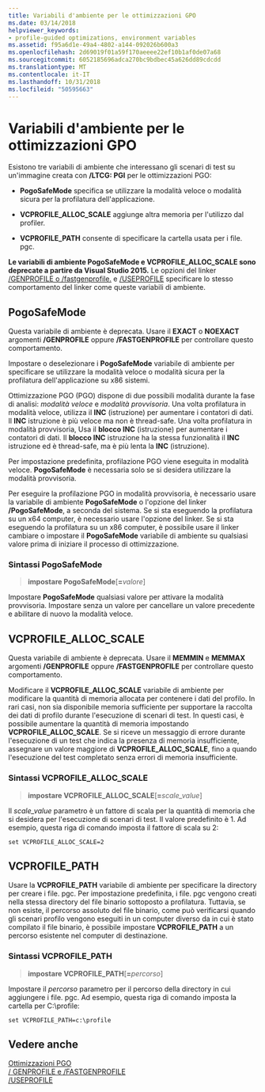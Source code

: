 ```yaml
---
title: Variabili d'ambiente per le ottimizzazioni GPO
ms.date: 03/14/2018
helpviewer_keywords:
- profile-guided optimizations, environment variables
ms.assetid: f95a6d1e-49a4-4802-a144-092026b600a3
ms.openlocfilehash: 2d69019f01a59f170aeeee22ef10b1af0de07a68
ms.sourcegitcommit: 6052185696adca270bc9bdbec45a626dd89cdcdd
ms.translationtype: MT
ms.contentlocale: it-IT
ms.lasthandoff: 10/31/2018
ms.locfileid: "50595663"
---
```

# <a name="environment-variables-for-profile-guided-optimizations"></a>Variabili d'ambiente per le ottimizzazioni GPO

Esistono tre variabili di ambiente che interessano gli scenari di test su un'immagine creata con **/LTCG: PGI** per le ottimizzazioni PGO:

- **PogoSafeMode** specifica se utilizzare la modalità veloce o modalità sicura per la profilatura dell'applicazione.

- **VCPROFILE_ALLOC_SCALE** aggiunge altra memoria per l'utilizzo dal profiler.

- **VCPROFILE_PATH** consente di specificare la cartella usata per i file. pgc.

**Le variabili di ambiente PogoSafeMode e VCPROFILE_ALLOC_SCALE sono deprecate a partire da Visual Studio 2015.** Le opzioni del linker [/GENPROFILE o /fastgenprofile.](genprofile-fastgenprofile-generate-profiling-instrumented-build.md) e [/USEPROFILE](useprofile.md) specificare lo stesso comportamento del linker come queste variabili di ambiente.

## <a name="pogosafemode"></a>PogoSafeMode

Questa variabile di ambiente è deprecata. Usare il **EXACT** o **NOEXACT** argomenti **/GENPROFILE** oppure **/FASTGENPROFILE** per controllare questo comportamento.

Impostare o deselezionare i **PogoSafeMode** variabile di ambiente per specificare se utilizzare la modalità veloce o modalità sicura per la profilatura dell'applicazione su x86 sistemi.

Ottimizzazione PGO (PGO) dispone di due possibili modalità durante la fase di analisi: *modalità veloce* e *modalità provvisoria*. Una volta profilatura in modalità veloce, utilizza il **INC** (istruzione) per aumentare i contatori di dati. Il **INC** istruzione è più veloce ma non è thread-safe. Una volta profilatura in modalità provvisoria, Usa il **blocco INC** (istruzione) per aumentare i contatori di dati. Il **blocco INC** istruzione ha la stessa funzionalità il **INC** istruzione ed è thread-safe, ma è più lenta la **INC** (istruzione).

Per impostazione predefinita, profilazione PGO viene eseguita in modalità veloce. **PogoSafeMode** è necessaria solo se si desidera utilizzare la modalità provvisoria.

Per eseguire la profilazione PGO in modalità provvisoria, è necessario usare la variabile di ambiente **PogoSafeMode** o l'opzione del linker **/PogoSafeMode**, a seconda del sistema. Se si sta eseguendo la profilatura su un x64 computer, è necessario usare l'opzione del linker. Se si sta eseguendo la profilatura su un x86 computer, è possibile usare il linker cambiare o impostare il **PogoSafeMode** variabile di ambiente su qualsiasi valore prima di iniziare il processo di ottimizzazione.

### <a name="pogosafemode-syntax"></a>Sintassi PogoSafeMode

> **impostare PogoSafeMode**[**=**_valore_]

Impostare **PogoSafeMode** qualsiasi valore per attivare la modalità provvisoria. Impostare senza un valore per cancellare un valore precedente e abilitare di nuovo la modalità veloce.

## <a name="vcprofileallocscale"></a>VCPROFILE_ALLOC_SCALE

Questa variabile di ambiente è deprecata. Usare il **MEMMIN** e **MEMMAX** argomenti **/GENPROFILE** oppure **/FASTGENPROFILE** per controllare questo comportamento.

Modificare il **VCPROFILE_ALLOC_SCALE** variabile di ambiente per modificare la quantità di memoria allocata per contenere i dati del profilo. In rari casi, non sia disponibile memoria sufficiente per supportare la raccolta dei dati di profilo durante l'esecuzione di scenari di test. In questi casi, è possibile aumentare la quantità di memoria impostando **VCPROFILE_ALLOC_SCALE**. Se si riceve un messaggio di errore durante l'esecuzione di un test che indica la presenza di memoria insufficiente, assegnare un valore maggiore di **VCPROFILE_ALLOC_SCALE**, fino a quando l'esecuzione del test completato senza errori di memoria insufficiente.

### <a name="vcprofileallocscale-syntax"></a>Sintassi VCPROFILE_ALLOC_SCALE

> **impostare VCPROFILE_ALLOC_SCALE**[__=__*scale_value*]

Il *scale_value* parametro è un fattore di scala per la quantità di memoria che si desidera per l'esecuzione di scenari di test.  Il valore predefinito è 1. Ad esempio, questa riga di comando imposta il fattore di scala su 2:

`set VCPROFILE_ALLOC_SCALE=2`

## <a name="vcprofilepath"></a>VCPROFILE_PATH

Usare la **VCPROFILE_PATH** variabile di ambiente per specificare la directory per creare i file. pgc. Per impostazione predefinita, i file. pgc vengono creati nella stessa directory del file binario sottoposto a profilatura. Tuttavia, se non esiste, il percorso assoluto del file binario, come può verificarsi quando gli scenari profilo vengono eseguiti in un computer diverso da in cui è stato compilato il file binario, è possibile impostare **VCPROFILE_PATH** a un percorso esistente nel computer di destinazione.

### <a name="vcprofilepath-syntax"></a>Sintassi VCPROFILE_PATH

> **impostare VCPROFILE_PATH**[**=**_percorso_]

Impostare il *percorso* parametro per il percorso della directory in cui aggiungere i file. pgc. Ad esempio, questa riga di comando imposta la cartella per C:\profile:

`set VCPROFILE_PATH=c:\profile`

## <a name="see-also"></a>Vedere anche

[Ottimizzazioni PGO](../../build/reference/profile-guided-optimizations.md)<br/>
[/ GENPROFILE e /FASTGENPROFILE](genprofile-fastgenprofile-generate-profiling-instrumented-build.md)<br/>
[/USEPROFILE](useprofile.md)<br/>
